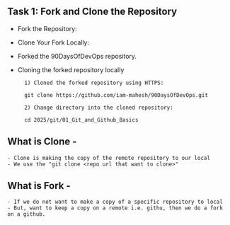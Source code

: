 ## Task 1: Fork and Clone the Repository
- Fork the Repository:
- Clone Your Fork Locally:


- Forked the 90DaysOfDevOps repository.

- Cloning the forked repository locally

        1) Cloned the forked repository using HTTPS:

        git clone https://github.com/iam-mahesh/90DaysOfDevOps.git

        2) Change directory into the cloned repository:

        cd 2025/git/01_Git_and_Github_Basics

## What is Clone -
    - Clone is making the copy of the remote repository to our local
    - We use the "git clone <repo url that want to clone>"

## What is Fork - 
    - If we do not want to make a copy of a specific repository to local 
    - But, want to keep a copy on a remote i.e. githu, then we do a fork on a github.